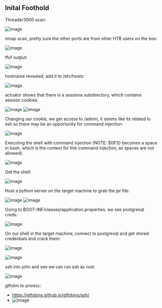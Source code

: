 ## Inital Foothold

Threader3000 scan:

![image](https://github.com/michaelwang3668/ctf-writeups/assets/75542248/f1931764-055c-478e-b762-d453ff66a78c)

nmap scan, pretty sure the other ports are from other HTB users on the box:

![image](https://github.com/michaelwang3668/ctf-writeups/assets/75542248/3c220e8e-c0ad-446c-bd4f-7e484984af03)

ffuf output:

![image](https://github.com/michaelwang3668/ctf-writeups/assets/75542248/3329ad23-5e99-4207-beb1-4985a709fbac)

hostname revealed, add it to /etc/hosts:

![image](https://github.com/michaelwang3668/ctf-writeups/assets/75542248/ef498ec1-ac09-4fb6-af34-7344ff25545a)


actuator shows that there is a sessions subdirectory, which contains session cookies:

![image](https://github.com/michaelwang3668/ctf-writeups/assets/75542248/9a01c633-1045-4c59-aa18-b5b2455a7d2b)
![image](https://github.com/michaelwang3668/ctf-writeups/assets/75542248/6b3f938c-937b-41a7-bce5-7a7a13764968)

Changing our cookie, we get access to /admin, it seems like its related to ssh so there may be an opportunity for command injection:

![image](https://github.com/michaelwang3668/ctf-writeups/assets/75542248/d2e9841e-9fa6-4f71-9209-155dfbaed2eb)

Executing the shell with command injection (NOTE: ${IFS} becomes a space in bash, which is the context for this command injection, as spaces are not allowed):

![image](https://github.com/michaelwang3668/ctf-writeups/assets/75542248/1238cc20-fc0b-4376-9be2-7611e4636228)

Get the shell:

![image](https://github.com/michaelwang3668/ctf-writeups/assets/75542248/13b568f2-7910-4308-959d-e73b052331d5)

Host a python server on the target machine to grab the jar file:

![image](https://github.com/michaelwang3668/ctf-writeups/assets/75542248/3fd9324f-91e9-4817-8892-21ef23d333c7)
![image](https://github.com/michaelwang3668/ctf-writeups/assets/75542248/f88840d1-3afa-481d-aeb1-dd5e21150227)

Going to BOOT-INF/classes/application.properties, we see postgresql creds:

![image](https://github.com/michaelwang3668/ctf-writeups/assets/75542248/fcc262d7-943f-4e81-82ae-b19c776e5c6c)

On our shell in the target machine, connect to postgresql and get stored credentials and crack them:

![image](https://github.com/michaelwang3668/ctf-writeups/assets/75542248/6ed7ae7e-f756-42a5-94d2-3c776aac1d36)

![image](https://github.com/michaelwang3668/ctf-writeups/assets/75542248/ff555de4-cb4f-4e44-b021-bca97a986764)

ssh into john and see we can run ssh as root:

![image](https://github.com/michaelwang3668/ctf-writeups/assets/75542248/58acc100-cf2f-477d-9fef-06b7e3745558)

gtfobin to privesc:
- https://gtfobins.github.io/gtfobins/ssh/
- ![image](https://github.com/michaelwang3668/ctf-writeups/assets/75542248/10801dc0-48d6-4bfc-b001-5b8530ddfd94)

